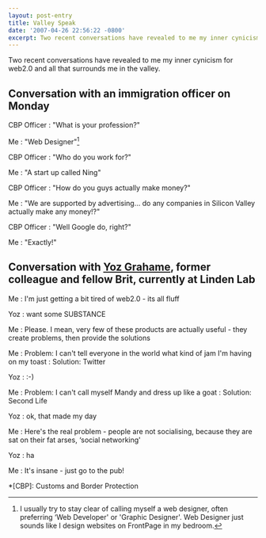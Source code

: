 ```yaml
---
layout: post-entry
title: Valley Speak
date: '2007-04-26 22:56:22 -0800'
excerpt: Two recent conversations have revealed to me my inner cynicism for web2.0 and all that surrounds me in the valley.
---
```

Two recent conversations have revealed to me my inner cynicism for web2.0 and all that surrounds me in the valley.

## Conversation with an immigration officer on Monday
CBP Officer
: "What is your profession?"

Me
: "Web Designer"[^1]

CBP Officer
: "Who do you work for?"

Me
: "A start up called Ning"

CBP Officer
: "How do you guys actually make money?"

Me
: "We are supported by advertising… do any companies in Silicon Valley actually make any money!?"

CBP Officer
: "Well Google do, right?"

Me
: "Exactly!"

## Conversation with [Yoz Grahame][1], former colleague and fellow Brit, currently at Linden Lab
Me
: I'm just getting a bit tired of web2.0 - its all fluff

Yoz
: want some SUBSTANCE

Me
: Please. I mean, very few of these products are actually useful - they create problems, then provide the solutions

Me
: Problem: I can't tell everyone in the world what kind of jam I'm having on my toast
: Solution: Twitter

Yoz
: :-)

Me
: Problem: I can't call myself Mandy and dress up like a goat
: Solution: Second Life

Yoz
: ok, that made my day

Me
: Here's the real problem - people are not socialising, because they are sat on their fat arses, ‘social networking'

Yoz
: ha

Me
: It's insane - just go to the pub!

[^1]: I usually try to stay clear of calling myself a web designer, often preferring ‘Web Developer' or 'Graphic Designer'. Web Designer just sounds like I design websites on FrontPage in my bedroom.

[1]: http://yoz.com

*[CBP]: Customs and Border Protection